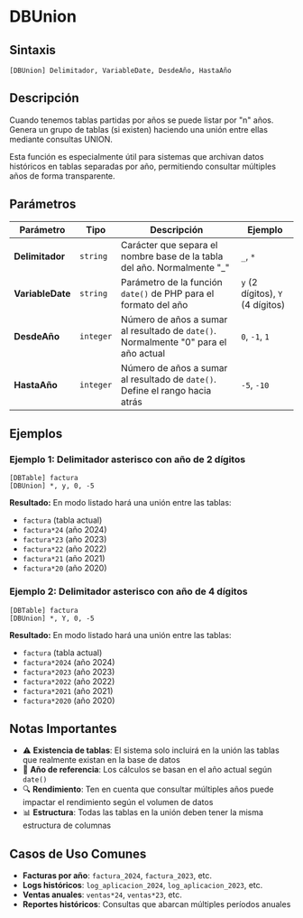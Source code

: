 # DBUnion

## Sintaxis
```
[DBUnion] Delimitador, VariableDate, DesdeAño, HastaAño
```

## Descripción
Cuando tenemos tablas partidas por años se puede listar por "n" años. Genera un grupo de tablas (si existen) haciendo una unión entre ellas mediante consultas UNION.

Esta función es especialmente útil para sistemas que archivan datos históricos en tablas separadas por año, permitiendo consultar múltiples años de forma transparente.

## Parámetros

| Parámetro | Tipo | Descripción | Ejemplo |
|-----------|------|-------------|---------|
| **Delimitador** | `string` | Carácter que separa el nombre base de la tabla del año. Normalmente "_" | `_`, `*` |
| **VariableDate** | `string` | Parámetro de la función `date()` de PHP para el formato del año | `y` (2 dígitos), `Y` (4 dígitos) |
| **DesdeAño** | `integer` | Número de años a sumar al resultado de `date()`. Normalmente "0" para el año actual | `0`, `-1`, `1` |
| **HastaAño** | `integer` | Número de años a sumar al resultado de `date()`. Define el rango hacia atrás | `-5`, `-10` |

## Ejemplos

### Ejemplo 1: Delimitador asterisco con año de 2 dígitos
```
[DBTable] factura
[DBUnion] *, y, 0, -5
```

**Resultado:** En modo listado hará una unión entre las tablas:
- `factura` (tabla actual)
- `factura*24` (año 2024)
- `factura*23` (año 2023)
- `factura*22` (año 2022)
- `factura*21` (año 2021)
- `factura*20` (año 2020)

### Ejemplo 2: Delimitador asterisco con año de 4 dígitos
```
[DBTable] factura
[DBUnion] *, Y, 0, -5
```

**Resultado:** En modo listado hará una unión entre las tablas:
- `factura` (tabla actual)
- `factura*2024` (año 2024)
- `factura*2023` (año 2023)
- `factura*2022` (año 2022)
- `factura*2021` (año 2021)
- `factura*2020` (año 2020)

## Notas Importantes

- ⚠️ **Existencia de tablas**: El sistema solo incluirá en la unión las tablas que realmente existan en la base de datos
- 📅 **Año de referencia**: Los cálculos se basan en el año actual según `date()`
- 🔍 **Rendimiento**: Ten en cuenta que consultar múltiples años puede impactar el rendimiento según el volumen de datos
- 📊 **Estructura**: Todas las tablas en la unión deben tener la misma estructura de columnas

## Casos de Uso Comunes

- **Facturas por año**: `factura_2024`, `factura_2023`, etc.
- **Logs históricos**: `log_aplicacion_2024`, `log_aplicacion_2023`, etc.
- **Ventas anuales**: `ventas*24`, `ventas*23`, etc.
- **Reportes históricos**: Consultas que abarcan múltiples períodos anuales